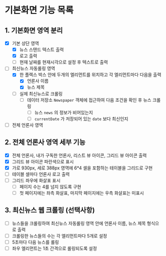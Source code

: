 # 기본화면 기능 목록

## 1. 기본화면 영역 분리
- [x] 기본 상단 영역
  - [x] 뉴스 스탠드 텍스트 출력
  - [x] 로고 출력
  - [ ] 현재 날짜를 현재시각으로 설정 후 텍스트로 출력

- [ ] 최신뉴스 자동롤링 영역
  - [x] 한 플렉스 박스 안에 두개의 엘리먼트를 위치하고 각 엘리먼트마다 다음을 출력
    - [x] 언론사 이름
    - [x] 뉴스 제목
  - [ ] 실제 최신뉴스로 크롤링 
    - [ ] 데이터 저장소 `Newspaper` 객체에 접근하여 다음 조건을 확인 후 뉴스 크롤링
      - [ ] 뉴스 `news` 의 정보가 비어있는지
      - [ ] `currentDate` 가 저장되어 있는 `date` 보다 최신인지

- [ ] 전체 언론사 영역

## 2. 전체 언론사 영역 세부 기능
- [x] 전체 언론사, 내가 구독한 언론사, 리스트 뷰 아이콘, 그리드 뷰 아이콘 출력
- [x] 그리드 뷰 아이콘 파란색으로 표시
- [x] 가로 930px, 세로 388px 영역에 6*4 셀을 포함하는 테이블을 그리드로 구현
- [ ] 테이블 셀마다 언론사 로고 출력
- [ ] 그리드 좌우에 화살표 표시
  - [ ] 페이지 수는 4를 넘지 않도록 구현
  - [ ] 첫 페이지에는 좌측 화살표, 마지막 페이지에는 우측 화살표는 미표시

## 3. 최신뉴스 웹 크롤링 (선택사항)
- [ ] 뉴스들을 크롤링하여 최신뉴스 자동롤링 영역 안에 언론사 이름, 뉴스 제목 형식으로 출력
- [ ] 크롤링한 뉴스들의 수는 각 엘리먼트마다 5개로 설정
- [ ] 5초마다 다음 뉴스를 롤링
- [ ] 좌우 엘리먼트는 1초 간격으로 롤링되도록 설정